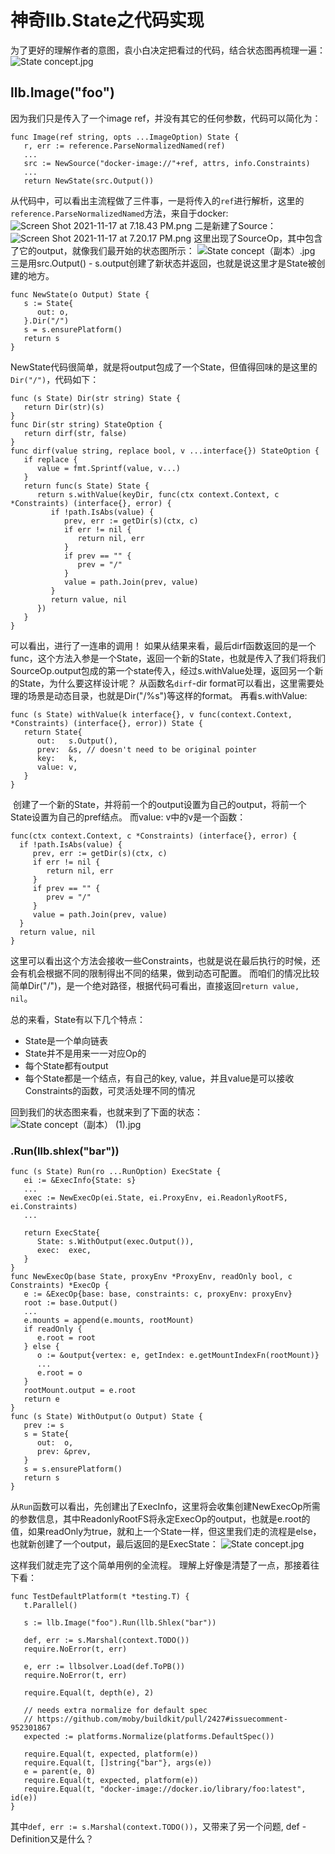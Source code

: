 # 神奇llb.State之代码实现

为了更好的理解作者的意图，袁小白决定把看过的代码，结合状态图再梳理一遍：
![State concept.jpg](https://p1-juejin.byteimg.com/tos-cn-i-k3u1fbpfcp/8353d76fe0124e0caf506d18b5978708~tplv-k3u1fbpfcp-watermark.image?)

## llb.Image("foo")
因为我们只是传入了一个image ref，并没有其它的任何参数，代码可以简化为：
```golang
func Image(ref string, opts ...ImageOption) State {
   r, err := reference.ParseNormalizedNamed(ref)
   ...
   src := NewSource("docker-image://"+ref, attrs, info.Constraints)
   ...
   return NewState(src.Output())
```
从代码中，可以看出主流程做了三件事，一是将传入的`ref`进行解析，这里的`reference.ParseNormalizedNamed`方法，来自于docker:
![Screen Shot 2021-11-17 at 7.18.43 PM.png](https://p6-juejin.byteimg.com/tos-cn-i-k3u1fbpfcp/c1b62fa9f8014cc7baeff4be58bfd701~tplv-k3u1fbpfcp-watermark.image?)
二是新建了Source：
![Screen Shot 2021-11-17 at 7.20.17 PM.png](https://p3-juejin.byteimg.com/tos-cn-i-k3u1fbpfcp/b8dff713b6f94603bbc68e042b21cdda~tplv-k3u1fbpfcp-watermark.image?)
这里出现了SourceOp，其中包含了它的output，就像我们最开始的状态图所示：
![State concept（副本）.jpg](https://p1-juejin.byteimg.com/tos-cn-i-k3u1fbpfcp/98df32929f3a481685fbcc7104ea8e0c~tplv-k3u1fbpfcp-watermark.image?)
三是用src.Output() - s.output创建了新状态并返回，也就是说这里才是State被创建的地方。
```golang
func NewState(o Output) State {
   s := State{
      out: o,
   }.Dir("/")
   s = s.ensurePlatform()
   return s
}
```
NewState代码很简单，就是将output包成了一个State，但值得回味的是这里的`Dir("/")`，代码如下：
```golang
func (s State) Dir(str string) State {
   return Dir(str)(s)
}
func Dir(str string) StateOption {
   return dirf(str, false)
}
func dirf(value string, replace bool, v ...interface{}) StateOption {
   if replace {
      value = fmt.Sprintf(value, v...)
   }
   return func(s State) State {
      return s.withValue(keyDir, func(ctx context.Context, c *Constraints) (interface{}, error) {
         if !path.IsAbs(value) {
            prev, err := getDir(s)(ctx, c)
            if err != nil {
               return nil, err
            }
            if prev == "" {
               prev = "/"
            }
            value = path.Join(prev, value)
         }
         return value, nil
      })
   }
}
```
可以看出，进行了一连串的调用！
如果从结果来看，最后dirf函数返回的是一个func，这个方法入参是一个State，返回一个新的State，也就是传入了我们将我们SourceOp.output包成的第一个state传入，经过s.withValue处理，返回另一个新的State，为什么要这样设计呢？
从函数名`dirf`-dir format可以看出，这里需要处理的场景是动态目录，也就是Dir("/%s")等这样的format。
再看s.withValue:
```golang
func (s State) withValue(k interface{}, v func(context.Context, *Constraints) (interface{}, error)) State {
   return State{
      out:   s.Output(),
      prev:  &s, // doesn't need to be original pointer
      key:   k,
      value: v,
   }
}
```
 创建了一个新的State，并将前一个的output设置为自己的output，将前一个State设置为自己的pref结点。
 而value: v中的v是一个函数：
 ```golang
func(ctx context.Context, c *Constraints) (interface{}, error) {
   if !path.IsAbs(value) {
      prev, err := getDir(s)(ctx, c)
      if err != nil {
         return nil, err
      }
      if prev == "" {
         prev = "/"
      }
      value = path.Join(prev, value)
   }
   return value, nil
}
```
这里可以看出这个方法会接收一些Constraints，也就是说在最后执行的时候，还会有机会根据不同的限制得出不同的结果，做到动态可配置。
而咱们的情况比较简单Dir("/")，是一个绝对路径，根据代码可看出，直接返回`return value, nil`。

总的来看，State有以下几个特点：
* State是一个单向链表
* State并不是用来一一对应Op的
* 每个State都有output
* 每个State都是一个结点，有自己的key, value，并且value是可以接收Constraints的函数，可灵活处理不同的情况

回到我们的状态图来看，也就来到了下面的状态：
![State concept（副本） (1).jpg](https://p3-juejin.byteimg.com/tos-cn-i-k3u1fbpfcp/b653245fea5043f3a09ddd7b29253665~tplv-k3u1fbpfcp-watermark.image?)

### .Run(llb.shlex("bar"))
```golang
func (s State) Run(ro ...RunOption) ExecState {
   ei := &ExecInfo{State: s}
   ...
   exec := NewExecOp(ei.State, ei.ProxyEnv, ei.ReadonlyRootFS, ei.Constraints)
   ...

   return ExecState{
      State: s.WithOutput(exec.Output()),
      exec:  exec,
   }
}
func NewExecOp(base State, proxyEnv *ProxyEnv, readOnly bool, c Constraints) *ExecOp {
   e := &ExecOp{base: base, constraints: c, proxyEnv: proxyEnv}
   root := base.Output()
   ...
   e.mounts = append(e.mounts, rootMount)
   if readOnly {
      e.root = root
   } else {
      o := &output{vertex: e, getIndex: e.getMountIndexFn(rootMount)}
      ...
      e.root = o
   }
   rootMount.output = e.root
   return e
}
func (s State) WithOutput(o Output) State {
   prev := s
   s = State{
      out:  o,
      prev: &prev,
   }
   s = s.ensurePlatform()
   return s
}
```
从`Run`函数可以看出，先创建出了ExecInfo，这里将会收集创建NewExecOp所需的参数信息，其中ReadonlyRootFS将永定ExecOp的output，也就是e.root的值，如果readOnly为true，就和上一个State一样，但这里我们走的流程是else，也就新创建了一个output，最后返回的是ExecState：
![State concept.jpg](https://p9-juejin.byteimg.com/tos-cn-i-k3u1fbpfcp/d199ab0f5c1d424eaf61448b7f5240ff~tplv-k3u1fbpfcp-watermark.image?)

这样我们就走完了这个简单用例的全流程。
理解上好像是清楚了一点，那接着往下看：
```golang
func TestDefaultPlatform(t *testing.T) {
   t.Parallel()

   s := llb.Image("foo").Run(llb.Shlex("bar"))

   def, err := s.Marshal(context.TODO())
   require.NoError(t, err)

   e, err := llbsolver.Load(def.ToPB())
   require.NoError(t, err)

   require.Equal(t, depth(e), 2)

   // needs extra normalize for default spec
   // https://github.com/moby/buildkit/pull/2427#issuecomment-952301867
   expected := platforms.Normalize(platforms.DefaultSpec())

   require.Equal(t, expected, platform(e))
   require.Equal(t, []string{"bar"}, args(e))
   e = parent(e, 0)
   require.Equal(t, expected, platform(e))
   require.Equal(t, "docker-image://docker.io/library/foo:latest", id(e))
}
```
其中`def, err := s.Marshal(context.TODO())`，又带来了另一个问题, def - Definition又是什么？
